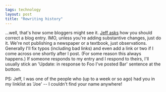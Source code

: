 ```yaml
---
tags: technology
layout: post
title: "Rewriting history"
---
```




...well, that's how some bloggers might see it. <a href="http://roller.anthonyeden.com/page/jduska/20021105#how_should_you_correct_a">Jeff asks</a> how you should correct a blog entry. IMO, unless you're adding substantive changes, just do it. We're not publishing a newspaper or a textbook, just observations. Generally I'll fix typos (including bad links) and even add a link or two if I come across one shortly after I post. (For some reason this always happens.) If someone responds to my entry and I respond to theirs, I'll usually stick an 'Update: in response to Foo I've posted Bar' sentence at the bottom.

<p>PS: Jeff, I was one of the people who (up to a week or so ago) had you in my linklist as 'Joe' -- I couldn't find your name anywhere!</p>


